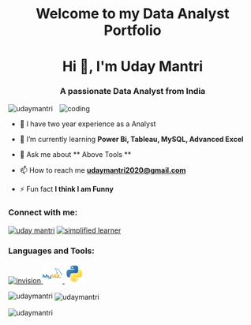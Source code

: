 
<body background="Data_Analyst.jpg">
<h1 align="center">Welcome to my Data Analyst Portfolio</h1>

<h1 align="center">Hi 👋, I'm Uday Mantri</h1>
<h3 align="center">A passionate Data Analyst from India</h3>
<img align="right" alt="coding" width="400" src="https://user-images.githubusercontent.com/55389276/140866485-8fb1c876-9a8f-4d6a-98dc-08c4981eaf70.gif">

<p align="left"> <img src="https://komarev.com/ghpvc/?username=udaymantri&label=Profile%20views&color=0e75b6&style=flat" alt="udaymantri" /> </p>

- 🔭 I have two year experience as a Analyst

- 🌱 I’m currently learning **Power Bi, Tableau, MySQL, Advanced Excel**

- 💬 Ask me about ** Above Tools **

- 📫 How to reach me **udaymantri2020@gmail.com**

- ⚡ Fun fact **I think I am Funny**

<h3 align="left">Connect with me:</h3>
<p align="left">
<a href="https://linkedin.com/in/uday mantri" target="blank"><img align="center" src="https://raw.githubusercontent.com/rahuldkjain/github-profile-readme-generator/master/src/images/icons/Social/linked-in-alt.svg" alt="uday mantri" height="30" width="40" /></a>
<a href="https://instagram.com/simplified learner" target="blank"><img align="center" src="https://raw.githubusercontent.com/rahuldkjain/github-profile-readme-generator/master/src/images/icons/Social/instagram.svg" alt="simplified learner" height="30" width="40" /></a>
</p>

<h3 align="left">Languages and Tools:</h3>
<p align="left"> <a href="https://www.invisionapp.com/" target="_blank" rel="noreferrer"> <img src="https://www.vectorlogo.zone/logos/invisionapp/invisionapp-icon.svg" alt="invision" width="40" height="40"/> </a> <a href="https://www.mysql.com/" target="_blank" rel="noreferrer"> <img src="https://raw.githubusercontent.com/devicons/devicon/master/icons/mysql/mysql-original-wordmark.svg" alt="mysql" width="40" height="40"/> </a> <a href="https://www.python.org" target="_blank" rel="noreferrer"> <img src="https://raw.githubusercontent.com/devicons/devicon/master/icons/python/python-original.svg" alt="python" width="40" height="40"/> </a> </p>

<p><img align="left" src="https://github-readme-stats.vercel.app/api/top-langs?username=udaymantri&show_icons=true&locale=en&layout=compact" alt="udaymantri" /></p>

<p>&nbsp;<img align="center" src="https://github-readme-stats.vercel.app/api?username=udaymantri&show_icons=true&locale=en" alt="udaymantri" /></p>

<p><img align="center" src="https://github-readme-streak-stats.herokuapp.com/?user=udaymantri&" alt="udaymantri" /></p>
